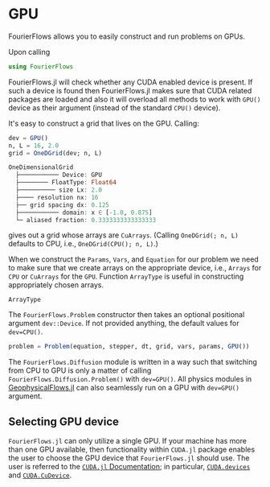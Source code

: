 # GPU

FourierFlows allows you to easily construct and run problems on GPUs.

Upon calling

```julia
using FourierFlows
```

FourierFlows.jl will check whether any CUDA enabled device is present. If such a device is 
found then FourierFlows.jl makes sure that CUDA related packages are loaded and also it will 
overload all methods to work with `GPU()` device as their argument (instead of the standard 
`CPU()` device).

It's easy to construct a grid that lives on the GPU. Calling:

```julia
dev = GPU()
n, L = 16, 2.0
grid = OneDGrid(dev; n, L)

OneDimensionalGrid
  ├─────────── Device: GPU
  ├──────── FloatType: Float64
  ├────────── size Lx: 2.0
  ├──── resolution nx: 16
  ├── grid spacing dx: 0.125
  ├─────────── domain: x ∈ [-1.0, 0.875]
  └─ aliased fraction: 0.3333333333333333
```

gives out a grid whose arrays are `CuArrays`. (Calling `OneDGrid(; n, L)` defaults to CPU, i.e., 
`OneDGrid(CPU(); n, L)`.)

When we construct the `Params`, `Vars`, and `Equation` for our problem we need to make sure
that we create arrays on the appropriate device, i.e., `Arrays` for `CPU` or `CuArrays` for
the `GPU`. Function `ArrayType` is useful in constructing appropriately chosen arrays.

```@docs
ArrayType
```

The `FourierFlows.Problem` constructor then takes an optional positional argument 
`dev::Device`. If not provided anything, the default values for `dev=CPU()`.

```julia
problem = Problem(equation, stepper, dt, grid, vars, params, GPU())
```

The `FourierFlows.Diffusion` module is written in a way such that switching from CPU to GPU 
is only a matter of calling `FourierFlows.Diffusion.Problem()` with `dev=GPU()`. All physics 
modules in [GeophysicalFlows.jl](https://github.com/FourierFlows/GeophysicalFlows.jl) can 
also seamlessly run on a GPU with `dev=GPU()` argument.


## Selecting GPU device

`FourierFlows.jl` can only utilize a single GPU. If your machine has more than one GPU available, 
then functionality within `CUDA.jl` package enables the user to choose the GPU device that 
`FourierFlows.jl` should use. The user is referred to the [`CUDA.jl` Documentation](https://juliagpu.github.io/CUDA.jl/stable/lib/driver/#Device-Management); in particular, [`CUDA.devices`](https://juliagpu.github.io/CUDA.jl/stable/lib/driver/#CUDA.devices) and [`CUDA.CuDevice`](https://juliagpu.github.io/CUDA.jl/stable/lib/driver/#CUDA.CuDevice).
